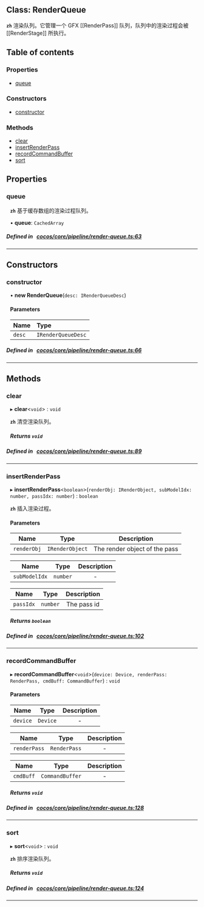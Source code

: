 
## Class: RenderQueue







**`zh`** 渲染队列。它管理一个 GFX [[RenderPass]] 队列，队列中的渲染过程会被 [[RenderStage]] 所执行。



<div class="table-of-content">
<h2>Table of contents</h2>


### Properties

- [ queue](#queue)

### Constructors

- [ constructor](#constructor)

### Methods

- [ clear](#clear)
- [ insertRenderPass](#insertRenderPass)
- [ recordCommandBuffer](#recordCommandBuffer)
- [ sort](#sort)
</div>

## Properties


### queue
<div style="margin-left: 10px;">




**`zh`** 基于缓存数组的渲染过程队列。





•  **queue**:
`CachedArray` 
</div>

##### Defined in &nbsp;   [cocos/core/pipeline/render-queue.ts:63](https://github.com/cocos-creator/engine/blob/c7bf6b8a9/cocos/core/pipeline/render-queue.ts#L63)&nbsp;


___

<!---->
## Constructors


### constructor
<div style="margin-left: 10px;">

• **new RenderQueue**(`desc: IRenderQueueDesc`)

#### Parameters
| Name | Type |
| :------ | :------ |
| `desc` | `IRenderQueueDesc` |





</div>

##### Defined in &nbsp;   [cocos/core/pipeline/render-queue.ts:66](https://github.com/cocos-creator/engine/blob/c7bf6b8a9/cocos/core/pipeline/render-queue.ts#L66)&nbsp;


---

<!---->
## Methods

### clear
<div style="margin-left: 10px;">

▸   **clear**<`void`\> : `void`




**`zh`** 清空渲染队列。





<!---->
<!--    #### Returns `void` -->
<!---->


##### Returns `void`




</div>

##### Defined in &nbsp;   [cocos/core/pipeline/render-queue.ts:89](https://github.com/cocos-creator/engine/blob/c7bf6b8a9/cocos/core/pipeline/render-queue.ts#L89)&nbsp;
___
### insertRenderPass
<div style="margin-left: 10px;">

▸   **insertRenderPass**<`boolean`\>(`renderObj: IRenderObject, subModelIdx: number, passIdx: number`) : `boolean`




**`zh`** 插入渲染过程。




<!---->
<!--    #### Returns `boolean` Whether the new render pass is successfully added
-->
<!---->

#### Parameters

| Name | Type | Description |
| :------: | :------: | :------: |
| `renderObj` | `IRenderObject` | The render object of the pass  |

| Name | Type | Description |
| :------: | :------: | :------: |
| `subModelIdx` | `number` | - |

| Name | Type | Description |
| :------: | :------: | :------: |
| `passIdx` | `number` | The pass id  |



##### Returns `boolean`




</div>

##### Defined in &nbsp;   [cocos/core/pipeline/render-queue.ts:102](https://github.com/cocos-creator/engine/blob/c7bf6b8a9/cocos/core/pipeline/render-queue.ts#L102)&nbsp;
___
### recordCommandBuffer
<div style="margin-left: 10px;">

▸   **recordCommandBuffer**<`void`\>(`device: Device, renderPass: RenderPass, cmdBuff: CommandBuffer`) : `void`




<!---->
<!--    #### Returns `void` -->
<!---->

#### Parameters

| Name | Type | Description |
| :------: | :------: | :------: |
| `device` | `Device` | - |

| Name | Type | Description |
| :------: | :------: | :------: |
| `renderPass` | `RenderPass` | - |

| Name | Type | Description |
| :------: | :------: | :------: |
| `cmdBuff` | `CommandBuffer` | - |



##### Returns `void`




</div>

##### Defined in &nbsp;   [cocos/core/pipeline/render-queue.ts:128](https://github.com/cocos-creator/engine/blob/c7bf6b8a9/cocos/core/pipeline/render-queue.ts#L128)&nbsp;
___
### sort
<div style="margin-left: 10px;">

▸   **sort**<`void`\> : `void`




**`zh`** 排序渲染队列。





<!---->
<!--    #### Returns `void` -->
<!---->


##### Returns `void`




</div>

##### Defined in &nbsp;   [cocos/core/pipeline/render-queue.ts:124](https://github.com/cocos-creator/engine/blob/c7bf6b8a9/cocos/core/pipeline/render-queue.ts#L124)&nbsp;
___
<!---->



